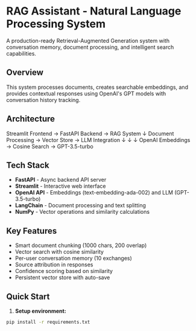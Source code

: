 # RAG Assistant - Natural Language Processing System

A production-ready Retrieval-Augmented Generation system with conversation memory, document processing, and intelligent search capabilities.

## Overview

This system processes documents, creates searchable embeddings, and provides contextual responses using OpenAI's GPT models with conversation history tracking.

## Architecture

Streamlit Frontend → FastAPI Backend → RAG System
↓
Document Processing → Vector Store → LLM Integration
↓                 ↓              ↓
OpenAI Embeddings → Cosine Search → GPT-3.5-turbo

## Tech Stack

- **FastAPI** - Async backend API server
- **Streamlit** - Interactive web interface  
- **OpenAI API** - Embeddings (text-embedding-ada-002) and LLM (GPT-3.5-turbo)
- **LangChain** - Document processing and text splitting
- **NumPy** - Vector operations and similarity calculations

## Key Features

- Smart document chunking (1000 chars, 200 overlap)
- Vector search with cosine similarity
- Per-user conversation memory (10 exchanges)
- Source attribution in responses
- Confidence scoring based on similarity
- Persistent vector store with auto-save

## Quick Start

1. **Setup environment:**
```bash
pip install -r requirements.txt
